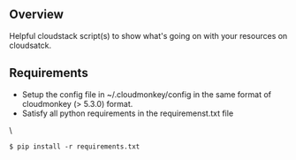 ## Overview

Helpful cloudstack script(s) to show what's going on with your resources on cloudsatck.

## Requirements

* Setup the config file in ~/.cloudmonkey/config in the same format of cloudmonkey (> 5.3.0) format.
* Satisfy all python requirements in the requiremenst.txt file

\

	$ pip install -r requirements.txt

